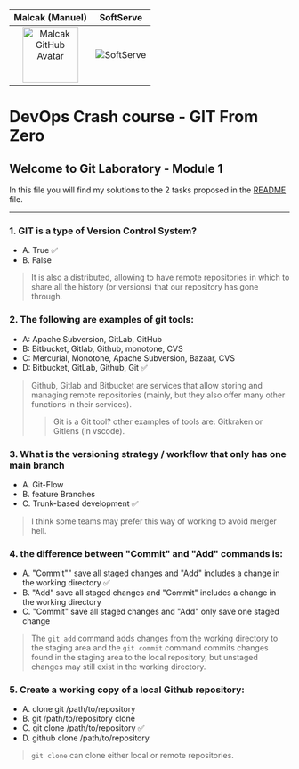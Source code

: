Malcak (Manuel)             |  SoftServe
:-------------------------:|:-------------------------:
<img src="https://avatars.githubusercontent.com/u/59063272?v=4" width="100" height="100" alt="Malcak GitHub Avatar">  |  ![SoftServe](https://media-exp2.licdn.com/dms/image/C4E0BAQEhqEYDn2-LkA/company-logo_100_100/0/1580391093627?e=1663200000&v=beta&t=EO7vueG3ailmZ1RfTbu4knkfQGiqf5LZa1RJ90nt5do)

# DevOps Crash course - GIT From Zero
## Welcome to Git Laboratory - Module 1

In this file you will find my solutions to the 2 tasks proposed in the [README](../README.md) file.

---

### 1. GIT is a type of Version Control System?
- A. True ✅
- B. False
> It is also a distributed, allowing to have remote repositories in which to share all the history (or versions) that our repository has gone through.

### 2. The following are examples of git tools:
- A: Apache Subversion, GitLab, GitHub
- B: Bitbucket, Gitlab, Github, monotone, CVS
- C: Mercurial, Monotone, Apache Subversion, Bazaar, CVS
- D: Bitbucket, GitLab, Github, Git ✅
> Github, Gitlab and Bitbucket are services that allow storing and managing remote repositories (mainly, but they also offer many other functions in their services).
> > Git is a Git tool? other examples of tools are: Gitkraken or Gitlens (in vscode).

### 3. What is the versioning strategy / workflow that only has one main branch
- A. Git-Flow
- B. feature Branches
- C. Trunk-based development ✅
> I think some teams may prefer this way of working to avoid merger hell.

### 4. the difference between "Commit" and "Add" commands is:
- A. "Commit"" save all staged changes and "Add" includes a change in the working directory ✅
- B. "Add" save all staged changes and "Commit" includes a change in the working directory
- C. "Commit" save all staged changes and "Add" only save one staged change
> The `git add` command adds changes from the working directory to the staging area and the `git commit` command commits changes found in the staging area to the local repository, but unstaged changes may still exist in the working directory.

### 5. Create a working copy of a local Github repository:
- A. clone git /path/to/repository
- B. git /path/to/repository clone
- C. git clone /path/to/repository ✅
- D. github clone /path/to/repository
> `git clone` can clone either local or remote repositories.

